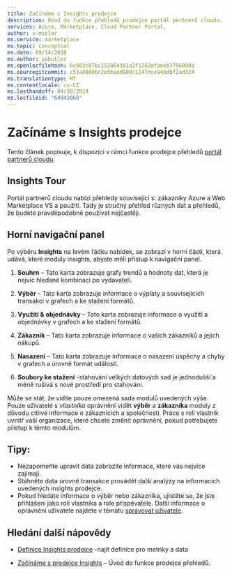 ```yaml
---
title: Začínáme s Insights prodejce
description: Úvod do funkce přehledů prodejce portál partnerů cloudu.
services: Azure, Marketplace, Cloud Partner Portal,
author: v-miclar
ms.service: marketplace
ms.topic: conceptual
ms.date: 09/14/2018
ms.author: pabutler
ms.openlocfilehash: 6c903c87bc153864381a3f1763afaeeb7796090a
ms.sourcegitcommit: c53a800d6c2e5baad800c1247dce94bdbf2ad324
ms.translationtype: MT
ms.contentlocale: cs-CZ
ms.lasthandoff: 04/30/2019
ms.locfileid: "64943060"
---
```

<a name="getting-started-with-seller-insights"></a>Začínáme s Insights prodejce
====================================

Tento článek popisuje, k dispozici v rámci funkce prodejce přehledů [portál partnerů cloudu](https://cloudpartner.azure.com/#insights).


<a name="insights-tour"></a>Insights Tour
-------------

Portál partnerů cloudu nabízí přehledy související s: zákazníky Azure a Web Marketplace VS a použití. Tady je stručný přehled různých dat a přehledů, že budete pravděpodobně používat nejčastěji.

<a name="top-navigation-bar"></a>Horní navigační panel
------------------

Po výběru **Insights** na levém řádku nabídek, se zobrazí v horní části, která udává, které moduly insights, abyste měli přístup k navigační panel.

1.  **Souhrn** – Tato karta zobrazuje grafy trendů a hodnoty dat, která je nejvíc hledané kombinaci po vydavateli.

2.  **Výběr** – Tato karta zobrazuje informace o výplaty a souvisejících transakcí v grafech a ke stažení formátů.

3.  **Využití & objednávky** – Tato karta zobrazuje informace o využití a objednávky v grafech a ke stažení formátů.

4.  **Zákazník** – Tato karta zobrazuje informace o vašich zákazníků a jejich nákupů.

5.  **Nasazení** – Tato karta zobrazuje informace o nasazení úspěchy a chyby v grafech a úrovně formát událostí.

6.  **Soubory ke stažení** -stahování velkých datových sad je jednodušší a méně rušivá s nové prostředí pro stahování.

Může se stát, že vidíte pouze omezená sada modulů uvedených výše.
Pouze uživatelé s *vlastníka* oprávnění vidět **výběr** a **zákazníka** moduly z důvodu citlivé informace o zákaznících a společnosti. Práce s rolí vlastník uvnitř vaší organizace, které chcete změnit oprávnění, pokud potřebujete přístup k těmto modulům.


<a name="tips"></a>Tipy:
-----

-   Nezapomeňte upravit data zobrazíte informace, které vás nejvíce zajímají.
-   Stáhněte data úrovně transakce provádět další analýzy na informacích uvedených insights prodejce.
-   Pokud hledáte informace o výběr nebo zákazníka, ujistěte se, že jste přihlášeni jako roli vlastníka a role přispěvatele. Další informace o oprávnění uživatele najdete v tématu [spravovat uživatele](./cloud-partner-portal-manage-users.md).


<a name="finding-more-help"></a>Hledání další nápovědy
-----------------

- [Definice Insights prodejce](./si-insights-definitions-v4.md) -najít definice pro metriky a data

- [Začínáme s prodejce Insights](./si-getting-started.md) – Úvod do funkce prodejce přehledů.

